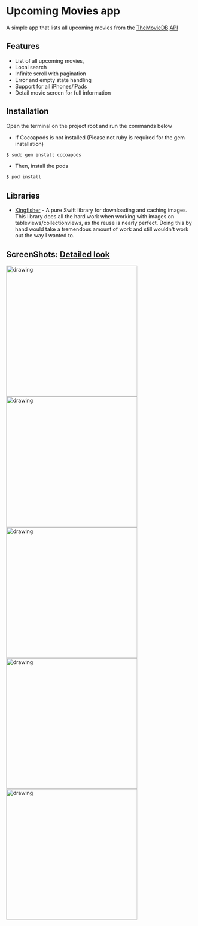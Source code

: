 # Upcoming Movies app #

A simple app that lists all upcoming movies from the [TheMovieDB](https://www.themoviedb.org/?language=en) [API](https://developers.themoviedb.org/3/getting-started/introduction)

## Features
- List of all upcoming movies, 
- Local search
- Infinite scroll with pagination
- Error and empty state handling
- Support for all iPhones/iPads
- Detail movie screen for full information

## Installation
Open the terminal on the project root and run the commands below

- If Cocoapods is not installed (Please not ruby is required for the gem installation)
```bash
$ sudo gem install cocoapods
```
- Then, install the pods 
```bash
$ pod install
```

## Libraries

- [Kingfisher](https://github.com/onevcat/Kingfisher) - A pure Swift library for downloading and caching images. This library does all the hard work when working with images on tableviews/collectionviews, as the reuse is nearly perfect. Doing this by hand would take a tremendous amount of work and still wouldn't work out the way I wanted to.

## ScreenShots: [Detailed look](assets/screenshots)
<img src="screenshots/1.png" alt="drawing" width="350"/>
<img src="screenshots/2.png" alt="drawing" width="350"/>
<img src="screenshots/3.png" alt="drawing" width="350"/>
<img src="screenshots/4.png" alt="drawing" width="350"/>
<img src="screenshots/5.png" alt="drawing" width="350"/>